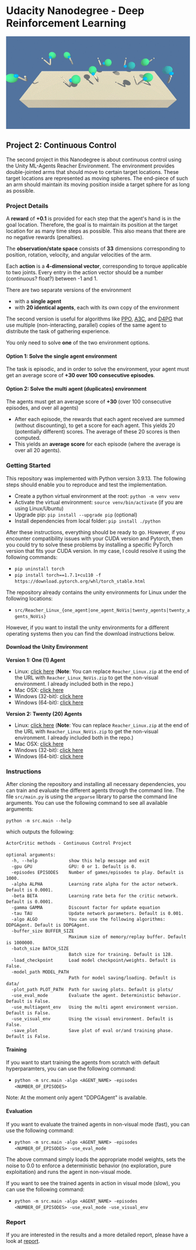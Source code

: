 # Udacity Nanodegree - Deep Reinforcement Learning

<img src="img/reacher.gif" width="650">

## Project 2: Continuous Control

The second project in this Nanodegree is about continuous control using the Unity ML-Agents Reacher Environment. The environment provides double-jointed arms that should move to certain target locations. These target locations are represented as moving spheres. The end-piece of such an arm should maintain its moving position inside a target sphere for as long as possible.

### Project Details

A **reward** of **+0.1** is provided for each step that the agent's hand is in the goal location. Therefore, the goal is to maintain its position at the target location for as many time steps as possible. This also means that there are no negative rewards (penalties).

The **observation/state space** consists of **33** dimensions corresponding to position, rotation, velocity, and angular velocities of the arm. 

Each **action** is a **4-dimensional vector**, corresponding to torque applicable to two joints. Every entry in the action vector should be a number (continuous? float?) between -1 and 1.

There are two separate versions of the environment

- with a **single agent**
- with **20 identical agents**, each with its own copy of the environment

The second version is useful for algorithms like [PPO](https://arxiv.org/pdf/1707.06347.pdf), [A3C](https://arxiv.org/pdf/1602.01783.pdf), and [D4PG](https://openreview.net/pdf?id=SyZipzbCb) that use multiple (non-interacting, parallel) copies of the same agent to distribute the task of gathering experience.

You only need to solve **one** of the two environment options.

#### Option 1: Solve the single agent environment

The task is episodic, and in order to solve the environment, your agent must get an average score of **+30 over 100 consecutive episodes**.

#### Option 2: Solve the multi agent (duplicates) environment 

The agents must get an average score of **+30** (over 100 consecutive episodes, and over all agents)

- After each episode, the rewards that each agent received are summed (without discounting), to get a score for each agent. This yields 20 (potentially different) scores. The average of these 20 scores is then computed.
- This yields an **average score** for each episode (where the average is over all 20 agents).


### Getting Started

This repository was implemented with Python version 3.9.13. The following steps should enable you to reproduce and test the implementation.

- Create a python virtual environment at the root: ``python -m venv venv``
- Activate the virtual environment: ``source venv/bin/activate`` (if you are using Linux/Ubuntu)
- Upgrade pip: ``pip install --upgrade pip`` (optional)
- Install dependencies from local folder: ``pip install ./python``

After these instructions, everything should be ready to go. However, if you encounter compatibility issues with your CUDA version and Pytorch, then you could try to solve these problems by installing a specific PyTorch version that fits your CUDA version. In my case, I could resolve it using the following commands:

- ``pip uninstall torch``
- ``pip install torch==1.7.1+cu110 -f https://download.pytorch.org/whl/torch_stable.html``

The repository already contains the unity environments for Linux under the following locations:

-  ``src/Reacher_Linux_{one_agent|one_agent_NoVis|twenty_agents|twenty_agents_NoVis}``

However, if you want to install the unity environments for a different operating systems then you can find the download instructions below.


#### Download the Unity Environment

**Version 1: One (1) Agent**

- Linux: [click here](https://s3-us-west-1.amazonaws.com/udacity-drlnd/P2/Reacher/one_agent/Reacher_Linux.zip) (**Note**: You can replace ``Reacher_Linux.zip`` at the end of the URL with ``Reacher_Linux_NoVis.zip`` to get the non-visual environment. I already included both in the repo.)
- Mac OSX: [click here](https://s3-us-west-1.amazonaws.com/udacity-drlnd/P2/Reacher/one_agent/Reacher.app.zip)
- Windows (32-bit): [click here](https://s3-us-west-1.amazonaws.com/udacity-drlnd/P2/Reacher/one_agent/Reacher_Windows_x86.zip)
- Windows (64-bit): [click here](https://s3-us-west-1.amazonaws.com/udacity-drlnd/P2/Reacher/one_agent/Reacher_Windows_x86_64.zip)

**Version 2: Twenty (20) Agents**

- Linux: [click here](https://s3-us-west-1.amazonaws.com/udacity-drlnd/P2/Reacher/Reacher_Linux.zip) (**Note**: You can replace ``Reacher_Linux.zip`` at the end of the URL with ``Reacher_Linux_NoVis.zip`` to get the non-visual environment. I already included both in the repo.)
- Mac OSX: [click here](https://s3-us-west-1.amazonaws.com/udacity-drlnd/P2/Reacher/Reacher.app.zip)
- Windows (32-bit): [click here](https://s3-us-west-1.amazonaws.com/udacity-drlnd/P2/Reacher/Reacher_Windows_x86.zip)
- Windows (64-bit): [click here](https://s3-us-west-1.amazonaws.com/udacity-drlnd/P2/Reacher/Reacher_Windows_x86_64.zip)

### Instructions

After cloning the repository and installing all necessary dependencies, you can train and evaluate the different agents through the command line. The file ``src/main.py`` is using the ``argparse`` library to parse the command line arguments. You can use the following command to see all available arguments:

``python -m src.main --help``

which outputs the following:

```
ActorCritic methods - Continuous Control Project

optional arguments:
  -h, --help            show this help message and exit
  -gpu GPU              GPU: 0 or 1. Default is 0.
  -episodes EPISODES    Number of games/episodes to play. Default is 1000.
  -alpha ALPHA          Learning rate alpha for the actor network. Default is 0.0001.
  -beta BETA            Learning rate beta for the critic network. Default is 0.0001.
  -gamma GAMMA          Discount factor for update equation
  -tau TAU              Update network parameters. Default is 0.001.
  -algo ALGO            You can use the following algorithms: DDPGAgent. Default is DDPGAgent.
  -buffer_size BUFFER_SIZE
                        Maximum size of memory/replay buffer. Default is 1000000.
  -batch_size BATCH_SIZE
                        Batch size for training. Default is 128.
  -load_checkpoint      Load model checkpoint/weights. Default is False.
  -model_path MODEL_PATH
                        Path for model saving/loading. Default is data/
  -plot_path PLOT_PATH  Path for saving plots. Default is plots/
  -use_eval_mode        Evaluate the agent. Deterministic behavior. Default is False.
  -use_multiagent_env   Using the multi agent environment version. Default is False.
  -use_visual_env       Using the visual environment. Default is False.
  -save_plot            Save plot of eval or/and training phase. Default is False.
```

#### Training

If you want to start training the agents from scratch with default hyperparamters, you can use the following command:

- ``python -m src.main -algo <AGENT_NAME> -episodes <NUMBER_OF_EPISODES>``

Note: At the moment only agent "DDPGAgent" is available.

#### Evaluation

If you want to evaluate the trained agents in non-visual mode (fast), you can use the following command:

- ``python -m src.main -algo <AGENT_NAME> -episodes <NUMBER_OF_EPISODES> -use_eval_mode``

The above command simply loads the appropriate model weights, sets the noise to 0.0 to enforce a deterministic behavior (no exploration, pure exploitation) and runs the agent in non-visual mode.

If you want to see the trained agents in action in visual mode (slow), you can use the following command:

- ``python -m src.main -algo <AGENT_NAME> -episodes <NUMBER_OF_EPISODES> -use_eval_mode -use_visual_env``


### Report

If you are interested in the results and a more detailed report, please have a look at [report](REPORT.md).